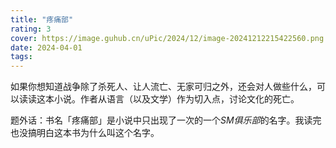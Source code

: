 ```yaml
---
title: "疼痛部"
rating: 3
cover: https://image.guhub.cn/uPic/2024/12/image-20241212215422560.png
date: 2024-04-01
tags:
---
```


如果你想知道战争除了杀死人、让人流亡、无家可归之外，还会对人做些什么，可以读读这本小说。作者从语言（以及文学）作为切入点，讨论文化的死亡。

题外话：书名「疼痛部」是小说中只出现了一次的一个*SM俱乐部*的名字。我读完也没搞明白这本书为什么叫这个名字。
